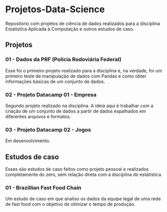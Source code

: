 # Projetos-Data-Science
Repositório com projetos de ciência de dados realizados para a disciplina Estatística Aplicada à Computação e outros estudos de caso.

## Projetos

### 01 - Dados da PRF (Polícia Rodoviária Federal) ###
  Esse foi o primeiro projeto realizado para a disciplina e, na verdade, foi um primeiro teste de manipulação de dados com Pandas e como obter informações básicas de um conjunto de dados.
  
### 02 - Projeto Datacamp 01 - Empresa ###
  Segundo projeto realizado na disciplina. A ideia aqui é trabalhar com a criação de um conjunto de dados a partir de dados espalhados em diferentes arquivos e formatos.
  
### 03 - Projeto Datacamp 02 - Jogos ###
Em desenvolvimento.

## Estudos de caso

Esses são estudos de caso feitos como projeto pessoal e realizados completamente do zero, sem relação direta com a disciplina de estatística

### 01 - Brazillian Fast Food Chain

  Um estudo de caso em que analiso os dados da equipe legal de uma rede de fast food com o objetivo de otimizar o tempo de produção.
